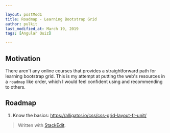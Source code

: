 ```yaml
---

layout: postMod1
title: Roadmap - Learning Bootstrap Grid
author: pulkit
last_modified_at: March 19, 2019
tags: [Angular Quiz]

---
```


## Motivation 

There aren't any online courses that provides a straightforward path for learning bootstrap grid. This is my attempt at putting the web's resources in a `roadmap` like order, which I would feel confident using and recommending to others.

## Roadmap

1. Know the basics: https://alligator.io/css/css-grid-layout-fr-unit/

> Written with [StackEdit](https://stackedit.io/).
<!--stackedit_data:
eyJoaXN0b3J5IjpbMjAyNzIxNjk0NV19
-->